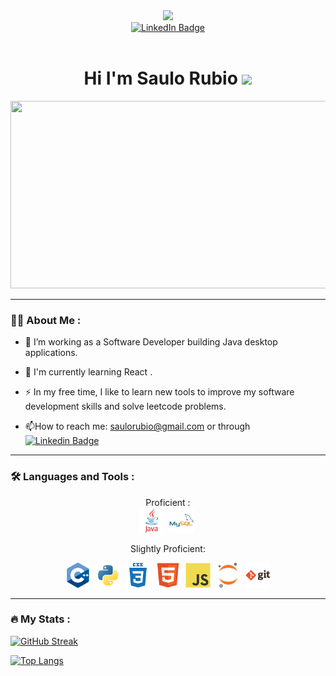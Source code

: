 <div id="header" align="center">
  <img src="https://media.giphy.com/media/gjrYDwbjnK8x36xZIO/giphy.gif" width="100"/>
</div>
<div id="badges" align="center">
  <a href="your-linkedin-URL">
    <img src="https://img.shields.io/badge/LinkedIn-blue?style=for-the-badge&logo=linkedin&logoColor=white" alt="LinkedIn Badge"/>
  </a>
</div>
<div id="badgeViews" align="center">
  <img src="https://komarev.com/ghpvc/?username=SKRubio&style=flat-square&color=blue" alt=""/>
  <h1>
    Hi I'm Saulo Rubio
    <img src="https://media.giphy.com/media/hvRJCLFzcasrR4ia7z/giphy.gif" width="30px"/>
  </h1>
</div>

<div align="center">
  <img src="https://media.giphy.com/media/dWesBcTLavkZuG35MI/giphy.gif" width="600" height="300"/>
</div>

---
### :man_technologist: About Me :
- :telescope: I’m working as a Software Developer building Java desktop applications.

- :seedling: I'm currently learning React .

- :zap: In my free time, I like to learn new tools to improve my software development skills and solve leetcode problems.

- :mailbox:How to reach me: saulorubio@gmail.com or through  [![Linkedin Badge](https://img.shields.io/badge/LinkedIn-blue?style=for-the-badge&logo=linkedin&logoColor=white)](www.linkedin.com/in/saulokrubio)

---
### :hammer_and_wrench: Languages and Tools :
<div align="center">
  Proficient :
  <div>
    <img src="https://github.com/devicons/devicon/blob/master/icons/java/java-original-wordmark.svg" title="Java" alt="Java" width="40" height="40"/>&nbsp;
    <img src="https://github.com/devicons/devicon/blob/master/icons/mysql/mysql-original-wordmark.svg" title="MySQL"  alt="MySQL" width="40" height="40"/>&nbsp;
  </div>

  
  Slightly Proficient:
  <div>
    <img src="https://github.com/devicons/devicon/blob/master/icons/cplusplus/cplusplus-original.svg" title="Cplusplus" alt="Cplusplus" width="40" height="40"/>&nbsp;
    <img src="https://github.com/devicons/devicon/blob/master/icons/python/python-original.svg" title="Python" alt="Python" width="40" height="40"/>&nbsp;
    <img src="https://github.com/devicons/devicon/blob/master/icons/css3/css3-plain-wordmark.svg"  title="CSS3" alt="CSS" width="40" height="40"/>&nbsp;
    <img src="https://github.com/devicons/devicon/blob/master/icons/html5/html5-original.svg" title="HTML5" alt="HTML" width="40" height="40"/>&nbsp;
    <img src="https://github.com/devicons/devicon/blob/master/icons/javascript/javascript-original.svg" title="JavaScript" alt="JavaScript" width="40" height="40"/>&nbsp;
    <img src="https://github.com/devicons/devicon/blob/master/icons/jupyter/jupyter-original.svg" title="Jupiter" alt="Jupiter" width="40" height="40"/>&nbsp;
    <img src="https://github.com/devicons/devicon/blob/master/icons/git/git-original-wordmark.svg" title="Git" **alt="Git" width="40" height="40"/>
  </div>
</div>

---
### :fire: My Stats :

[![GitHub Streak](http://github-readme-streak-stats.herokuapp.com?user=SKRubio&theme=dark&background=000000)](https://git.io/streak-stats)

[![Top Langs](https://github-readme-stats.vercel.app/api/top-langs/?username=SKRubio&layout=compact&theme=vision-friendly-dark)](https://github.com/anuraghazra/github-readme-stats)
